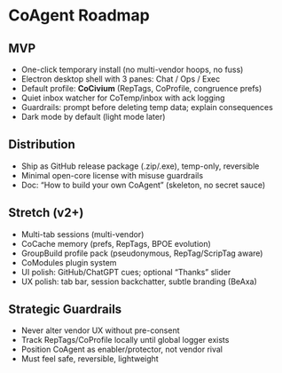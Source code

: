 ﻿# CoAgent Roadmap

## MVP
- One-click temporary install (no multi-vendor hoops, no fuss)
- Electron desktop shell with 3 panes: Chat / Ops / Exec
- Default profile: **CoCivium** (RepTags, CoProfile, congruence prefs)
- Quiet inbox watcher for CoTemp/inbox with ack logging
- Guardrails: prompt before deleting temp data; explain consequences
- Dark mode by default (light mode later)

## Distribution
- Ship as GitHub release package (.zip/.exe), temp-only, reversible
- Minimal open-core license with misuse guardrails
- Doc: “How to build your own CoAgent” (skeleton, no secret sauce)

## Stretch (v2+)
- Multi-tab sessions (multi-vendor)
- CoCache memory (prefs, RepTags, BPOE evolution)
- GroupBuild profile pack (pseudonymous, RepTag/ScripTag aware)
- CoModules plugin system
- UI polish: GitHub/ChatGPT cues; optional “Thanks” slider
- UX polish: tab bar, session backchatter, subtle branding (BeAxa)

## Strategic Guardrails
- Never alter vendor UX without pre-consent
- Track RepTags/CoProfile locally until global logger exists
- Position CoAgent as enabler/protector, not vendor rival
- Must feel safe, reversible, lightweight
